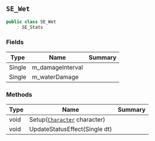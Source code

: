 ## `SE_Wet`

```csharp
public class SE_Wet
    : SE_Stats

```

### Fields

| Type | Name | Summary | 
| --- | --- | --- | 
| Single | m_damageInterval |  | 
| Single | m_waterDamage |  | 


### Methods

| Type | Name | Summary | 
| --- | --- | --- | 
| void | Setup([`Character`](./Character.md) character) |  | 
| void | UpdateStatusEffect(Single dt) |  | 


